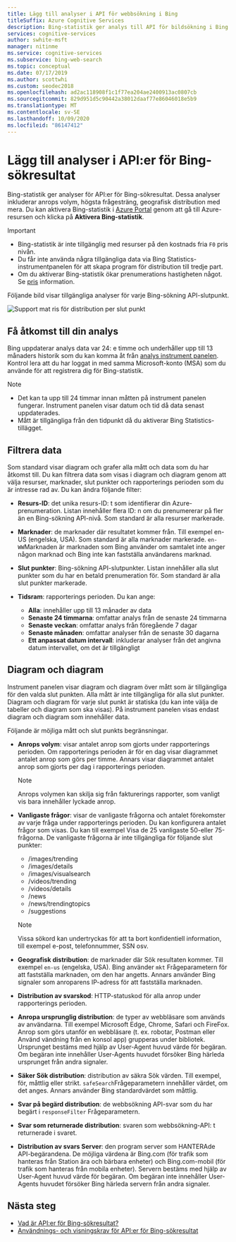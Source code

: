 ```yaml
---
title: Lägg till analyser i API för webbsökning i Bing
titleSuffix: Azure Cognitive Services
description: Bing-statistik ger analys till API för bildsökning i Bing. Analytics inkluderar anrops volym, högsta frågesträng, geografisk distribution med mera.
services: cognitive-services
author: swhite-msft
manager: nitinme
ms.service: cognitive-services
ms.subservice: bing-web-search
ms.topic: conceptual
ms.date: 07/17/2019
ms.author: scottwhi
ms.custom: seodec2018
ms.openlocfilehash: ad2ac118908f1c1f77ea204ae2400913ac0807cb
ms.sourcegitcommit: 829d951d5c90442a38012daaf77e86046018e5b9
ms.translationtype: MT
ms.contentlocale: sv-SE
ms.lasthandoff: 10/09/2020
ms.locfileid: "86147412"
---
```

# <a name="add-analytics-to-the-bing-search-apis"></a>Lägg till analyser i API:er för Bing-sökresultat

Bing-statistik ger analyser för API:er för Bing-sökresultat. Dessa analyser inkluderar anrops volym, högsta frågesträng, geografisk distribution med mera. Du kan aktivera Bing-statistik i [Azure Portal](https://ms.portal.azure.com) genom att gå till Azure-resursen och klicka på **Aktivera Bing-statistik**.

> [!IMPORTANT]
> * Bing-statistik är inte tillgänglig med resurser på den kostnads fria `F0` pris nivån.
> * Du får inte använda några tillgängliga data via Bing Statistics-instrumentpanelen för att skapa program för distribution till tredje part.
> * Om du aktiverar Bing-statistik ökar prenumerations hastigheten något. Se [pris](https://aka.ms/bingstatisticspricing) information.


Följande bild visar tillgängliga analyser för varje Bing-sökning API-slutpunkt.

![Support mat ris för distribution per slut punkt](./media/bing-statistics/bing-statistics-matrix.png)

## <a name="access-your-analytics"></a>Få åtkomst till din analys

Bing uppdaterar analys data var 24: e timme och underhåller upp till 13 månaders historik som du kan komma åt från [analys instrument panelen](https://bingapistatistics.com). Kontrol lera att du har loggat in med samma Microsoft-konto (MSA) som du använde för att registrera dig för Bing-statistik.

> [!NOTE]  
> * Det kan ta upp till 24 timmar innan måtten på instrument panelen fungerar. Instrument panelen visar datum och tid då data senast uppdaterades.  
> * Mått är tillgängliga från den tidpunkt då du aktiverar Bing Statistics-tillägget.

## <a name="filter-the-data"></a>Filtrera data

Som standard visar diagram och grafer alla mått och data som du har åtkomst till. Du kan filtrera data som visas i diagram och diagram genom att välja resurser, marknader, slut punkter och rapporterings perioden som du är intresse rad av. Du kan ändra följande filter:

- **Resurs-ID**: det unika resurs-ID: t som identifierar din Azure-prenumeration. Listan innehåller flera ID: n om du prenumererar på fler än en Bing-sökning API-nivå. Som standard är alla resurser markerade.  
  
- **Marknader**: de marknader där resultatet kommer från. Till exempel en-US (engelska, USA). Som standard är alla marknader markerade. `en-WW`Marknaden är marknaden som Bing använder om samtalet inte anger någon marknad och Bing inte kan fastställa användarens marknad.  
  
- **Slut punkter**: Bing-sökning API-slutpunkter. Listan innehåller alla slut punkter som du har en betald prenumeration för. Som standard är alla slut punkter markerade.  

- **Tidsram**: rapporterings perioden. Du kan ange:
  - **Alla**: innehåller upp till 13 månader av data  
  - **Senaste 24 timmarna**: omfattar analys från de senaste 24 timmarna  
  - **Senaste veckan**: omfattar analys från föregående 7 dagar  
  - **Senaste månaden**: omfattar analyser från de senaste 30 dagarna  
  - **Ett anpassat datum intervall**: inkluderar analyser från det angivna datum intervallet, om det är tillgängligt  

## <a name="charts-and-graphs"></a>Diagram och diagram

Instrument panelen visar diagram och diagram över mått som är tillgängliga för den valda slut punkten. Alla mått är inte tillgängliga för alla slut punkter. Diagram och diagram för varje slut punkt är statiska (du kan inte välja de tabeller och diagram som ska visas). På instrument panelen visas endast diagram och diagram som innehåller data.

<!--
For example, if you don't include the User-Agent header in your calls, the dashboard will not include device-related graphs.
-->

Följande är möjliga mått och slut punkts begränsningar.

- **Anrops volym**: visar antalet anrop som gjorts under rapporterings perioden. Om rapporterings perioden är för en dag visar diagrammet antalet anrop som görs per timme. Annars visar diagrammet antalet anrop som gjorts per dag i rapporterings perioden.  
  
  > [!NOTE]
  > Anrops volymen kan skilja sig från fakturerings rapporter, som vanligt vis bara innehåller lyckade anrop.

- **Vanligaste frågor**: visar de vanligaste frågorna och antalet förekomster av varje fråga under rapporterings perioden. Du kan konfigurera antalet frågor som visas. Du kan till exempel Visa de 25 vanligaste 50-eller 75-frågorna. De vanligaste frågorna är inte tillgängliga för följande slut punkter:  

  - /images/trending
  - /images/details
  - /images/visualsearch
  - /videos/trending
  - /videos/details
  - /news
  - /news/trendingtopics
  - /suggestions  
  
  > [!NOTE]  
  > Vissa sökord kan undertryckas för att ta bort konfidentiell information, till exempel e-post, telefonnummer, SSN osv.

- **Geografisk distribution**: de marknader där Sök resultaten kommer. Till exempel `en-us` (engelska, USA). Bing använder `mkt` Frågeparametern för att fastställa marknaden, om den har angetts. Annars använder Bing signaler som anroparens IP-adress för att fastställa marknaden.

- **Distribution av svarskod**: HTTP-statuskod för alla anrop under rapporterings perioden.

- **Anropa ursprunglig distribution**: de typer av webbläsare som används av användarna. Till exempel Microsoft Edge, Chrome, Safari och FireFox. Anrop som görs utanför en webbläsare (t. ex. robotar, Postman eller Använd vändning från en konsol app) grupperas under bibliotek. Ursprunget bestäms med hjälp av User-Agent huvud värde för begäran. Om begäran inte innehåller User-Agents huvudet försöker Bing härleda ursprunget från andra signaler.  

- **Säker Sök distribution**: distribution av säkra Sök värden. Till exempel, för, måttlig eller strikt. `safeSearch`Frågeparametern innehåller värdet, om det anges. Annars använder Bing standardvärdet som måttlig.  

- **Svar på begärd distribution**: de webbsökning API-svar som du har begärt i `responseFilter` Frågeparametern.  

- **Svar som returnerade distribution**: svaren som webbsökning-API: t returnerade i svaret.

- **Distribution av svars Server**: den program server som HANTERAde API-begärandena. De möjliga värdena är Bing.com (för trafik som hanteras från Station ära och bärbara enheter) och Bing.com-mobil (för trafik som hanteras från mobila enheter). Servern bestäms med hjälp av User-Agent huvud värde för begäran. Om begäran inte innehåller User-Agents huvudet försöker Bing härleda servern från andra signaler.

## <a name="next-steps"></a>Nästa steg

* [Vad är API:er för Bing-sökresultat?](bing-api-comparison.md)
* [Användnings- och visningskrav för API:er för Bing-sökresultat](use-display-requirements.md)
